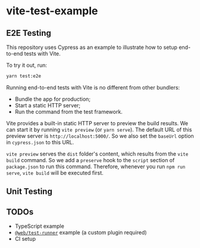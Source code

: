 # vite-test-example

## E2E Testing

This repository uses Cypress as an example to illustrate how to setup end-to-end tests with Vite.

To try it out, run:

```sh
yarn test:e2e
```

Running end-to-end tests with Vite is no different from other bundlers:

* Bundle the app for production;
* Start a static HTTP server;
* Run the command from the test framework.

Vite provides a built-in static HTTP server to preview the build results. We can start it by running `vite preview` (or `yarn serve`). The default URL of this preview server is `http://localhost:5000/`. So we also set the `baseUrl` option in `cypress.json` to this URL.

`vite preview` serves the `dist` folder's content, which results from the `vite build` command. So we add a `preserve` hook to the `script` section of `package.json` to run this command. Therefore, whenever you run `npm run serve`, `vite build` will be executed first.

## Unit Testing

## TODOs

* TypeScript example
* [`@web/test-runner`](https://modern-web.dev/docs/test-runner/overview/) example (a custom plugin required)
* CI setup

